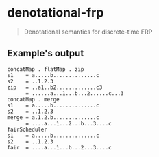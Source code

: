 # denotational-frp

> Denotational semantics for discrete-time FRP

## Example's output

```
concatMap . flatMap . zip
s1    = a.....b..............c
s2    = ..1.2.3
zip   = ..a1..b2.............c3
      = ......a...1...b...2......c...3
concatMap . merge
s1    = a.....b..............c
s2    = ..1.2.3
merge = a.1.2.b..............c
      = ....a...1...2...b...3....c
fairScheduler
s1    = a.....b..............c
s2    = ..1.2.3
fair  = ....a...1...b...2...3....c
```